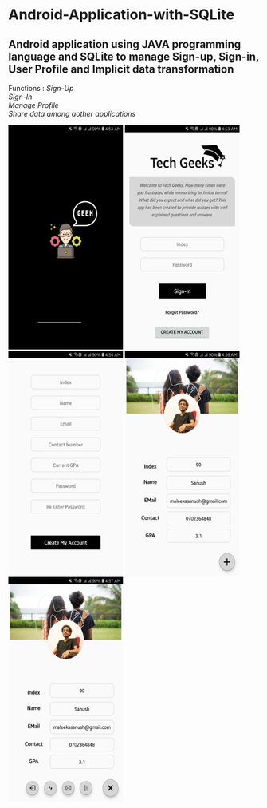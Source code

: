 # Android-Application-with-SQLite
<h2>Android application using JAVA programming language and SQLite to manage Sign-up, Sign-in, User Profile and Implicit data transformation</h2> 

Functions : _Sign-Up_<br>
            _Sign-In_<br>
            _Manage Profile_<br>
            _Share data among aother applications_<br>

<img src="https://github.com/SanushRadalage/Android-Application-with-SQLite/blob/master/app/src/main/res/drawable/s1.jpg"  width="230" height="450" />
<img src="https://github.com/SanushRadalage/Android-Application-with-SQLite/blob/master/app/src/main/res/drawable/s2.jpg"  width="230" height="450" />
<img src="https://github.com/SanushRadalage/Android-Application-with-SQLite/blob/master/app/src/main/res/drawable/s3.jpg"  width="230" height="450" />
<img src="https://github.com/SanushRadalage/Android-Application-with-SQLite/blob/master/app/src/main/res/drawable/s4.jpg"  width="230" height="450" />
<img src="https://github.com/SanushRadalage/Android-Application-with-SQLite/blob/master/app/src/main/res/drawable/s5.jpg"  width="230" height="450" />


            










